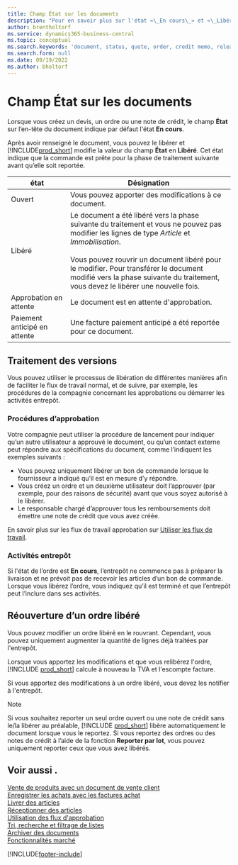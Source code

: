 ```yaml
---
title: Champ État sur les documents
description: "Pour en savoir plus sur l'état «\_En cours\_» et «\_Libéré\_» figurant sur les documents de devis, de commande ou de note de crédit."
author: brentholtorf
ms.service: dynamics365-business-central
ms.topic: conceptual
ms.search.keywords: 'document, status, quote, order, credit memo, released, open, pending approval, pending prepayment,'
ms.search.form: null
ms.date: 09/19/2022
ms.author: bholtorf
---
```

# Champ État sur les documents

Lorsque vous créez un devis, un ordre ou une note de crédit, le champ **État** sur l’en-tête du document indique par défaut l'état **En cours**.

Après avoir renseigné le document, vous pouvez le libérer et [!INCLUDE[prod_short](includes/prod_short.md)] modifie la valeur du champ **État** en **Libéré**. Cet état indique que la commande est prête pour la phase de traitement suivante avant qu’elle soit reportée.

| état | Désignation |
| ------ | ----------- |
| Ouvert   | Vous pouvez apporter des modifications à ce document. |
| Libéré | Le document a été libéré vers la phase suivante du traitement et vous ne pouvez pas modifier les lignes de type *Article* et *Immobilisation*.<br /><br />Vous pouvez rouvrir un document libéré pour le modifier. Pour transférer le document modifié vers la phase suivante du traitement, vous devez le libérer une nouvelle fois. |
| Approbation en attente   | Le document est en attente d'approbation. |
| Paiement anticipé en attente | Une facture paiement anticipé a été reportée pour ce document. |

## Traitement des versions

Vous pouvez utiliser le processus de libération de différentes manières afin de faciliter le flux de travail normal, et de suivre, par exemple, les procédures de la compagnie concernant les approbations ou démarrer les activités entrepôt.

### Procédures d’approbation

Votre compagnie peut utiliser la procédure de lancement pour indiquer qu’un autre utilisateur a approuvé le document, ou qu’un contact externe peut répondre aux spécifications du document, comme l’indiquent les exemples suivants :

* Vous pouvez uniquement libérer un bon de commande lorsque le fournisseur a indiqué qu’il est en mesure d’y répondre.
* Vous créez un ordre et un deuxième utilisateur doit l’approuver (par exemple, pour des raisons de sécurité) avant que vous soyez autorisé à le libérer.
* Le responsable chargé d’approuver tous les remboursements doit émettre une note de crédit que vous avez créée.

En savoir plus sur les flux de travail approbation sur [Utiliser les flux de travail](across-use-workflows.md).

### Activités entrepôt

Si l'état de l’ordre est **En cours**, l’entrepôt ne commence pas à préparer la livraison et ne prévoit pas de recevoir les articles d’un bon de commande. Lorsque vous libérez l’ordre, vous indiquez qu’il est terminé et que l’entrepôt peut l’inclure dans ses activités.

## Réouverture d’un ordre libéré

Vous pouvez modifier un ordre libéré en le rouvrant. Cependant, vous pouvez uniquement augmenter la quantité de lignes déjà traitées par l'entrepôt.

Lorsque vous apportez les modifications et que vous relibérez l'ordre, [!INCLUDE [prod_short](includes/prod_short.md)] calcule à nouveau la TVA et l'escompte facture.

Si vous apportez des modifications à un ordre libéré, vous devez les notifier à l'entrepôt.

> [!NOTE]
> Si vous souhaitez reporter un seul ordre ouvert ou une note de crédit sans le/la libérer au préalable, [!INCLUDE [prod_short](includes/prod_short.md)] libère automatiquement le document lorsque vous le reportez. Si vous reportez des ordres ou des notes de crédit à l’aide de la fonction **Reporter par lot**, vous pouvez uniquement reporter ceux que vous avez libérés.

## Voir aussi .

[Vente de produits avec un document de vente client](sales-how-sell-products.md)  
[Enregistrer les achats avec les factures achat](purchasing-how-record-purchases.md)  
[Livrer des articles](warehouse-how-ship-items.md)  
[Réceptionner des articles](warehouse-how-receive-items.md)  
[Utilisation des flux d'approbation](across-how-use-approval-workflows.md)  
[Tri, recherche et filtrage de listes](ui-enter-criteria-filters.md)  
[Archiver des documents](across-how-to-archive-documents.md)  
[Fonctionnalités marché](ui-across-business-areas.md)  

[!INCLUDE[footer-include](includes/footer-banner.md)]
